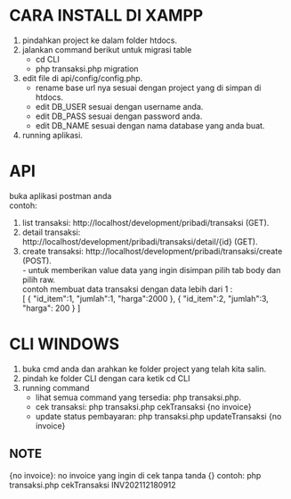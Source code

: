 # CARA INSTALL DI XAMPP

1. pindahkan project ke dalam folder htdocs.
2. jalankan command berikut untuk migrasi table
    - cd CLI
    - php transaksi.php migration
3. edit file di api/config/config.php.
    - rename base url nya sesuai dengan project yang di simpan di htdocs.
    - edit DB_USER sesuai dengan username anda.
    - edit DB_PASS sesuai dengan password anda.
    - edit DB_NAME sesuai dengan nama database yang anda buat.
4. running aplikasi.


# API
buka aplikasi postman anda
<br /> contoh:
<br />
1. list transaksi: http://localhost/development/pribadi/transaksi (GET).<br />
2. detail transaksi: http://localhost/development/pribadi/transaksi/detail/{id} (GET).<br />
3. create transaksi: http://localhost/development/pribadi/transaksi/create (POST).<br />
        - untuk memberikan value data yang ingin disimpan pilih tab body dan pilih raw.<br />
            contoh membuat data transaksi dengan data lebih dari 1 :<br />
                    [
                        {
                            "id_item":1,
                            "jumlah":1,
                            "harga":2000 
                        },
                        {
                            "id_item":2,
                            "jumlah":3,
                            "harga": 200 
                        }
                    ]
    
# CLI WINDOWS
1. buka cmd anda dan arahkan ke folder project yang telah kita salin.
2. pindah ke folder CLI dengan cara ketik cd CLI
3. running command
    - lihat semua command yang tersedia: php transaksi.php.
    - cek transaksi: php transaksi.php cekTransaksi {no invoice}
    - update status pembayaran: php transaksi.php updateTransaksi {no invoice}


## NOTE
{no invoice}: no invoice yang ingin di cek tanpa tanda {}
    contoh:
            php transaksi.php cekTransaksi INV202112180912